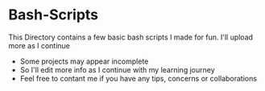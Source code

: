 # Bash-Scripts
This Directory contains a few basic bash scripts I made for fun. I'll upload more as I continue
* Some projects may appear incomplete
* So I'll edit more info as I continue with my learning journey
* Feel free to contant me if you have any tips, concerns or collaborations
